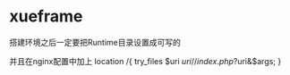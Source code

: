 # xueframe

搭建环境之后一定要把Runtime目录设置成可写的

并且在nginx配置中加上
location /{
    try_files $uri $uri/ /index.php?$uri&$args;
}
